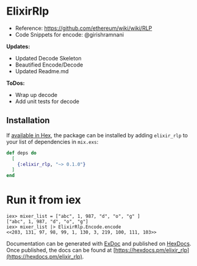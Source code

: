 # ElixirRlp

- Reference: https://github.com/ethereum/wiki/wiki/RLP
- Code Snippets for encode: @girishramnani

**Updates:**
- Updated Decode Skeleton
- Beautified Encode/Decode
- Updated Readme.md

**ToDos:**
- Wrap up decode
- Add unit tests for decode


## Installation

If [available in Hex](https://hex.pm/docs/publish), the package can be installed
by adding `elixir_rlp` to your list of dependencies in `mix.exs`:

```elixir
def deps do
  [
    {:elixir_rlp, "~> 0.1.0"}
  ]
end
```
# Run it from iex
```
iex> mixer_list = ["abc", 1, 987, "d", "o", "g" ]
["abc", 1, 987, "d", "o", "g"]
iex> mixer_list |> ElixirRlp.Encode.encode
<<203, 131, 97, 98, 99, 1, 130, 3, 219, 100, 111, 103>>

```

Documentation can be generated with [ExDoc](https://github.com/elixir-lang/ex_doc)
and published on [HexDocs](https://hexdocs.pm). Once published, the docs can
be found at [https://hexdocs.pm/elixir_rlp](https://hexdocs.pm/elixir_rlp).
